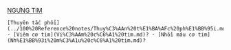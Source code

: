 [NGƯNG TIM](NG%C6%AFNG%20TIM.md)  
	[Thuyên tắc phổi](../100%20Reference%20notes/Thuy%C3%AAn%20t%E1%BA%AFc%20ph%E1%BB%95i.md)? - [Viêm cơ tim](Vi%C3%AAm%20c%C6%A1%20tim.md)? - [Nhồi máu cơ tim](Nh%E1%BB%93i%20m%C3%A1u%20c%C6%A1%20tim.md)?